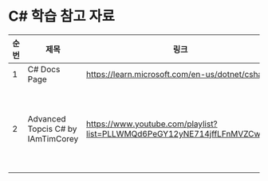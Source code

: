 # C# 학습 참고 자료

| 순번 | 제목 | 링크 | 비고 |
| ---| --- | --- | --- |
| 1 | C# Docs Page |  https://learn.microsoft.com/en-us/dotnet/csharp/| - |
| 2 | Advanced Topcis C# by IAmTimCorey | https://www.youtube.com/playlist?list=PLLWMQd6PeGY12yNE714jffLFnMVZCwvvZ | 강의 퀼리티 우수! |
